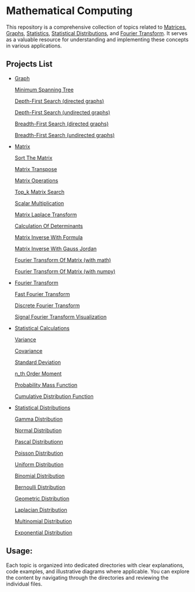 # Mathematical Computing

   This repository is a comprehensive collection of topics related to [Matrices](https://en.wikipedia.org/wiki/Matrix_(mathematics)), [Graphs](https://en.wikipedia.org/wiki/Graph), [Statistics](https://en.wikipedia.org/wiki/Statistics), [Statistical Distributions](https://en.wikipedia.org/wiki/List_of_probability_distributions), and [Fourier Transform](https://en.wikipedia.org/wiki/Fourier_transform). 
   It serves as a valuable resource for understanding and implementing these concepts in various applications.


## Projects List


* [Graph](Graph)


   [Minimum Spanning Tree](Graph/Minimum%20Spanning%20Tree)


   [Depth-First Search (directed graphs)](Graph/Depth-First%20Search%20(directed%20graphs))


   [Depth-First Search (undirected graphs)](Graph/Depth-First%20Search%20(undirected%20graphs))


   [Breadth-First Search (directed graphs)](Graph/Breadth-First%20Search%20(directed%20graphs))


   [Breadth-First Search (undirected graphs)](Graph/Breadth-First%20Search%20(undirected%20graphs))


* [Matrix](Matrix)


   [Sort The Matrix](Matrix/Sort%20The%20Matrix)


   [Matrix Transpose](Matrix/Matrix%20Transpose)


   [Matrix Operations](Matrix/Matrix%20Operations)


   [Top_k Matrix Search](Matrix/Top_k%20Matrix%20Search)


   [Scalar Multiplication](Matrix/Scalar%20Multiplication)


   [Matrix Laplace Transform](Matrix/Matrix%20Laplace%20Transform)


   [Calculation Of Determinants](Matrix/Calculation%20Of%20Determinants)


   [Matrix Inverse With Formula](Matrix/Matrix%20Inverse%20With%20Formula)


   [Matrix Inverse With Gauss Jordan](Matrix/Matrix%20Inverse%20With%20Gauss%20Jordan)


   [Fourier Transform Of Matrix (with math)](Matrix/Fourier%20Transform%20Of%20Matrix%20(with%20math))


   [Fourier Transform Of Matrix (with numpy)](Matrix/Fourier%20Transform%20Of%20Matrix%20(with%20numpy))


* [Fourier Transform](Fourier%20Transform)


   [Fast Fourier Transform](Fourier%20Transform/Fast%20Fourier%20Transform)


   [Discrete Fourier Transform](Fourier%20Transform/Discrete%20Fourier%20Transform)


   [Signal Fourier Transform Visualization](Fourier%20Transform/Signal%20Fourier%20Transform%20Visualization)


* [Statistical Calculations](Statistical%20Calculations)


   [Variance](Statistical%20Calculations/Variance)


   [Covariance](Statistical%20Calculations/Covariance)


   [Standard Deviation](Statistical%20Calculations/Standard%20Deviation)


   [n_th Order Moment](Statistical%20Calculations/n_th%20Order%20Moment)


   [Probability Mass Function](Statistical%20Calculations/Probability%20Mass%20Function)


   [Cumulative Distribution Function](Statistical%20Calculations/Cumulative%20Distribution%20Function)
   

* [Statistical Distributions](Statistical%20Distributions)


   [Gamma Distribution](Statistical%20Distributions/Gamma%20Distribution)


   [Normal Distribution](Statistical%20Distributions/Normal%20Distribution)


   [Pascal Distributionn](Statistical%20Distributions/Pascal%20Distribution)


   [Poisson Distribution](Statistical%20Distributions/Poisson%20Distribution)


   [Uniform Distribution](Statistical%20Distributions/Uniform%20Distribution)


   [Binomial Distribution](Statistical%20Distributions/Binomial%20Distribution)


   [Bernoulli Distribution](Statistical%20Distributions/Bernoulli%20Distribution)


   [Geometric Distribution](Statistical%20Distributions/Geometric%20Distribution)


   [Laplacian Distribution](Statistical%20Distributions/Laplacian%20Distribution)


   [Multinomial Distribution](Statistical%20Distributions/Multinomial%20Distribution)


   [Exponential Distribution](Statistical%20Distributions/Exponential%20Distribution)
   

##  Usage:

   Each topic is organized into dedicated directories with clear explanations, code examples, and illustrative diagrams where applicable. 
   You can explore the content by navigating through the directories and reviewing the individual files.